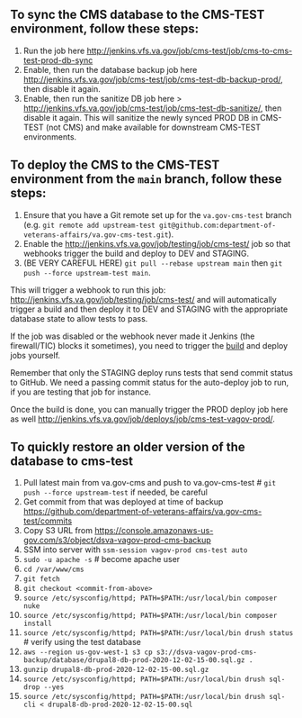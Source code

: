 ## To sync the CMS database to the CMS-TEST environment, follow these steps:
1. Run the job here http://jenkins.vfs.va.gov/job/cms-test/job/cms-to-cms-test-prod-db-sync
1. Enable, then run the database backup job here http://jenkins.vfs.va.gov/job/cms-test/job/cms-test-db-backup-prod/, then disable it again.
1. Enable, then run the sanitize DB job here > http://jenkins.vfs.va.gov/job/cms-test/job/cms-test-db-sanitize/, then disable it again. This will sanitize the newly synced PROD DB in CMS-TEST (not CMS) and make available for downstream CMS-TEST environments. 

## To deploy the CMS to the CMS-TEST environment from the `main` branch, follow these steps:
1. Ensure that you have a Git remote set up for the `va.gov-cms-test` branch (e.g. `git remote add upstream-test git@github.com:department-of-veterans-affairs/va.gov-cms-test.git`).
1. Enable the http://jenkins.vfs.va.gov/job/testing/job/cms-test/ job so that webhooks trigger the build and deploy to DEV and STAGING.
1. (BE VERY CAREFUL HERE) `git pull --rebase upstream main` then  `git push --force upstream-test main`.

This will trigger a webhook to run this job: http://jenkins.vfs.va.gov/job/testing/job/cms-test/ and will automatically trigger a build and then deploy it to DEV and STAGING with the appropriate database state to allow tests to pass. 

If the job was disabled or the webhook never made it Jenkins (the firewall/TIC) blocks it sometimes), you need to trigger the [build](http://jenkins.vfs.va.gov/job/builds/job/cms-test/) and deploy jobs yourself. 

Remember that only the STAGING deploy runs tests that send commit status to GitHub. We need a passing commit status for the auto-deploy job to run, if you are testing that job for instance. 

Once the build is done, you can manually trigger the PROD deploy job here as well http://jenkins.vfs.va.gov/job/deploys/job/cms-test-vagov-prod/.

## To quickly restore an older version of the database to cms-test
1. Pull latest main from va.gov-cms and push to va.gov-cms-test # `git push --force upstream-test` if needed, be careful
1. Get commit from that was deployed at time of backup https://github.com/department-of-veterans-affairs/va.gov-cms-test/commits
1. Copy S3 URL from https://console.amazonaws-us-gov.com/s3/object/dsva-vagov-prod-cms-backup
1. SSM into server with `ssm-session vagov-prod cms-test auto`
1. `sudo -u apache -s` # become apache user
1. `cd /var/www/cms`
1. `git fetch`
1. `git checkout <commit-from-above>`
1. `source /etc/sysconfig/httpd; PATH=$PATH:/usr/local/bin composer nuke`
1. `source /etc/sysconfig/httpd; PATH=$PATH:/usr/local/bin composer install`
1. `source /etc/sysconfig/httpd; PATH=$PATH:/usr/local/bin drush status` # verify using the test database
1. `aws --region us-gov-west-1 s3 cp s3://dsva-vagov-prod-cms-backup/database/drupal8-db-prod-2020-12-02-15-00.sql.gz . `
1. `gunzip drupal8-db-prod-2020-12-02-15-00.sql.gz`
1. `source /etc/sysconfig/httpd; PATH=$PATH:/usr/local/bin drush sql-drop --yes`
1. `source /etc/sysconfig/httpd; PATH=$PATH:/usr/local/bin drush sql-cli < drupal8-db-prod-2020-12-02-15-00.sql`
